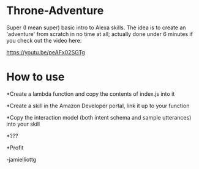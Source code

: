# Throne-Adventure

Super (I mean super) basic intro to Alexa skills. The idea is to create an 'adventure' from scratch in no time at all; actually done under 6 minutes if you check out the video here:

https://youtu.be/peAFx02SGTg

# How to use

*Create a lambda function and copy the contents of index.js into it

*Create a skill in the Amazon Developer portal, link it up to your function

*Copy the interaction model (both intent schema and sample utterances) into your skill

*???

*Profit

-jamielliottg
